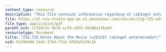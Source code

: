 ```yaml
---
content_type: resource
description: "This file contains information regarding el \xE1ngel exterminador."
file: https://ol-ocw-studio-app-qa.s3.amazonaws.com/courses/21g-735-advanced-topics-in-hispanic-literature-and-film-the-films-of-luis-bunuel-fall-2013/01344e9d2ed1374d77a1dfb5e6134c1b_MIT21G_735F13_study_angel.pdf
file_type: application/pdf
parent_uid: c1fb9c3c-4bf6-ccf4-e935-20e00a1f8add
resourcetype: Document
title: "21G.735 Notes About the Movie \u201CEl \xE1ngel exterminador\""
uid: 01344e9d-2ed1-374d-77a1-dfb5e6134c1b
---
```

